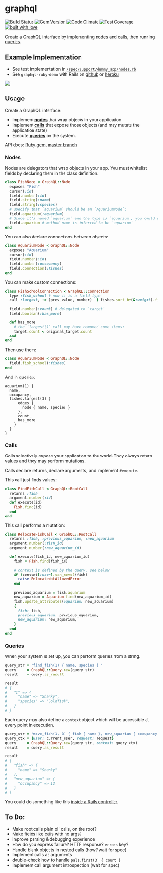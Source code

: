 # graphql

[![Build Status](https://travis-ci.org/rmosolgo/graphql-ruby.svg?branch=master)](https://travis-ci.org/rmosolgo/graphql-ruby)
[![Gem Version](https://badge.fury.io/rb/graphql.svg)](https://rubygems.org/gems/graphql)
[![Code Climate](https://codeclimate.com/github/rmosolgo/graphql-ruby/badges/gpa.svg)](https://codeclimate.com/github/rmosolgo/graphql-ruby)
[![Test Coverage](https://codeclimate.com/github/rmosolgo/graphql-ruby/badges/coverage.svg)](https://codeclimate.com/github/rmosolgo/graphql-ruby)
[![built with love](https://cloud.githubusercontent.com/assets/2231765/6766607/d07992c6-cfc9-11e4-813f-d9240714dd50.png)](http://rmosolgo.github.io/react-badges/)

Create a GraphQL interface by implementing [nodes](#nodes) and [calls](#calls), then running [queries](#queries).

## Example Implementation

- See test implementation in [`/spec/support/dummy_app/nodes.rb`](https://github.com/rmosolgo/graphql/blob/master/spec/support/nodes.rb)
- See `graphql-ruby-demo` with Rails on [github](https://github.com/rmosolgo/graphql-ruby-demo) or [heroku](http://graphql-ruby-demo.herokuapp.com/)

<a href="http://graphql-ruby-demo.herokuapp.com/" target="_blank"><img src="https://cloud.githubusercontent.com/assets/2231765/6839956/c62c1fca-d32d-11e4-9e54-ec6743d3e4b5.png" style="max-height: 300px; max-width: 100%; display: block; margin: auto;"/></a>

## Usage

Create a GraphQL interface:

- Implement [__nodes__](#nodes) that wrap objects in your application
- Implement [__calls__](#calls) that expose those objects (and may mutate the application state)
- Execute [__queries__](#queries) on the system.

API docs: [Ruby gem](http://rubydoc.info/gems/graphql), [master branch](http://www.rubydoc.info/github/rmosolgo/graphql-ruby/master)

### Nodes

Nodes are delegators that wrap objects in your app. You must whitelist fields by declaring them in the class definition.


```ruby
class FishNode < GraphQL::Node
  exposes "Fish"
  cursor(:id)
  field.number(:id)
  field.string(:name)
  field.string(:species)
  # specify that `aquarium` should be an `AquariumNode`:
  field.aquarium(:aquarium)
  # Since it's named `aquarium` and the type is `aquarium`, you could also write:
  field.aquarium # method name is inferred to be `aquarium`
end
```

You can also declare connections between objects:

```ruby
class AquariumNode < GraphQL::Node
  exposes "Aquarium"
  cursor(:id)
  field.number(:id)
  field.number(:occupancy)
  field.connection(:fishes)
end
```

You can make custom connections:

```ruby
class FishSchoolConnection < GraphQL::Connection
  type :fish_school # now it is a field type
  call :largest, -> (prev_value, number)  { fishes.sort_by(&:weight).first(number.to_i) }

  field.number(:count) # delegated to `target`
  field.boolean(:has_more)

  def has_more
    # the `largest()` call may have removed some items:
    target.count < original_target.count
  end
end
```

Then use them:

```ruby
class AquariumNode < GraphQL::Node
  field.fish_school(:fishes)
end
```

And in queries:

```
aquarium(1) {
  name,
  occupancy,
  fishes.largest(3) {
      edges {
        node { name, species }
      },
      count,
      has_more
    }
  }
}
```

### Calls

Calls selectively expose your application to the world. They always return values and they may perform mutations.

Calls declare returns, declare arguments, and implement `#execute`.

This call just finds values:

```ruby
class FindFishCall < GraphQL::RootCall
  returns :fish
  argument.number(:id)
  def execute(id)
    Fish.find(id)
  end
end
```

This call performs a mutation:

```ruby
class RelocateFishCall < GraphQL::RootCall
  returns :fish, :previous_aquarium, :new_aquarium
  argument.number(:fish_id)
  argument.number(:new_aquarium_id)

  def execute(fish_id, new_aquarium_id)
    fish = Fish.find(fish_id)

    # context is defined by the query, see below
    if !context[:user].can_move?(fish)
      raise RelocateNotAllowedError
    end

    previous_aquarium = fish.aquarium
    new_aquarium = Aquarium.find(new_aquarium_id)
    fish.update_attributes(aquarium: new_aquarium)
    {
      fish: fish,
      previous_aquarium: previous_aquarium,
      new_aquarium: new_aquarium,
    }
  end
end
```

### Queries

When your system is set up, you can perform queries from a string.

```ruby
query_str = "find_fish(1) { name, species } "
query     = GraphQL::Query.new(query_str)
result    = query.as_result

result
# {
#   "1" => {
#     "name" => "Sharky",
#     "species" => "Goldfish",
#   }
# }
```

Each query may also define a `context` object which will be accessible at every point in execution.

```ruby
query_str = "move_fish(1, 3) { fish { name }, new_aquarium { occupancy } }"
query_ctx = {user: current_user, request: request}
query     = GraphQL::Query.new(query_str, context: query_ctx)
result    = query.as_result

result
# {
#   "fish" => {
#     "name" => "Sharky"
#   },
#   "new_aquarium" => {
#     "occupancy" => 12
#   }
# }
```

You could do something like this [inside a Rails controller](https://github.com/rmosolgo/graphql-ruby-demo/blob/master/app/controllers/queries_controller.rb#L21).

## To Do:

- Make root calls plain ol' calls, on the root?
- Make fields like calls with no args?
- improve parsing & debugging experience
- How do you express failure? HTTP response? `errors` key?
- Handle blank objects in nested calls (how? wait for spec)
- Implement calls as arguments
- double-check how to handle `pals.first(3) { count }`
- Implement call argument introspection (wait for spec)
